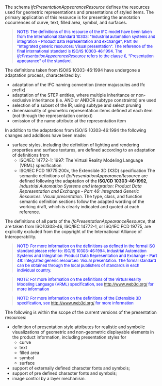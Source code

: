 ﻿The schema _IfcPresentationAppearanceResource_ defines the resources used for geometric representations and presentations of styled items. The primary application of this resource is for presenting the annotation occurrences of curve, text, filled area, symbol, and surfaces.

> <font color="#0000FF" size="-1">NOTE: The definitions of this
		resource of the IFC model have been taken from the International Standard
		10303: "Industrial automation systems and integration - Product data
		representation and exchange", Part 46 "Integrated generic resources: Visual
		presentation". The reference of the final international standard is ISO/IS
		10303-46:1994. The <i>IfcPresentationAppearanceResource</i> refers to the
		clause 6, "Presentation appearance" of the standard.</font>

The definitions taken from ISO/IS 10303-46:1994 have undergone a adaptation process, characterized by:

* adaptation of the IFC naming convention (inner majuscules and Ifc prefix)
* adaptation of the STEP entities, where multiple inheritance or non-exclusive inheritance (i.e. AND or ANDOR subtype constraints) are used
* selection of a subset of the IR, using subtype and select pruning
* dimensionality of geometric representation items defined at each item (not through the representation context)
* omission of the name attribute at the representation item

In addition to the adaptations from ISO/IS 10303-46:1994 the following changes and additions have been made:

* surface styles, including the definition of lighting and rendering properties and surface textures, are defined according to an adaptation of definitions from 
    * ISO/IEC 14772-1: 1997: The Virtual Reality Modeling Language (VRML) specification
    * ISO/IEC FCD 19775:200x, the Extensible 3D (X3D) specification
The semantic definitions of _IfcPresentationAppearanceResource_ are defined following the adaptation of the **ISO/CD 10303-46:1992**, _Industrial Automation Systems and Integration: Product Data Representation
		and Exchange - Part 46: Integrated Generic Resources. Visual presentation_. The type, class, and function semantic definition sections follow the adapted wording of the working draft, which is clearly indicated and quoted at each reference.

The definitions of all parts of the _IfcPresentationAppearanceResource_, that are taken from ISO10303-46, ISO/IEC 14772-1, or ISO/IEC FCD 19775, are explicitly excluded from the copyright of the International Alliance of Interoperability.

> <font color="#0000FF" size="-1">NOTE: For more information on
		the definitions as defined in the formal ISO standard please refer to: ISO/IS
		10303-46:1994, Industrial Automation Systems and Integration: Product Data
		Representation and Exchange - Part 46: Integrated generic resources: Visual
		presentation. The formal standard can be obtained through the local publishers
		of standards in each individual country.</font>

> <font size="-1" color="#0000FF">NOTE: For more information on
		the definitions of the Virtual Reality Modeling Language (VRML) specification,
		see <a href="http://www.web3d.org/">http://www.web3d.org/</a> for more
		information</font>

> <font size="-1" color="#0000FF">NOTE: For more information on
		the definitions of the Extensible 3D specification, see
		<a href="http://www.web3d.org/">http://www.web3d.org/</a> for more
		information</font>

The following is within the scope of the current versions of the presentation resources:

* definition of presentation style attributes for realistic and symbolic visualizations of geometric and non-geometric displayable elements in the product information, including presentation styles for 
    * curve
    * text
    * filled area
    * symbol
    * surface 
* support of externally defined character fonts and symbols;
* support of pre defined character fonts and symbols;
* image control by a layer mechanism.